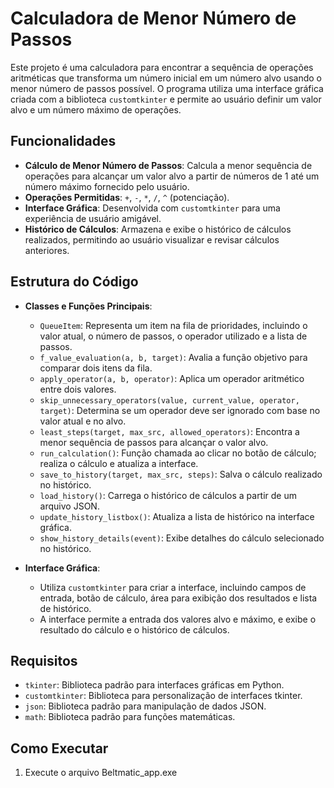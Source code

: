 # Calculadora de Menor Número de Passos

Este projeto é uma calculadora para encontrar a sequência de operações aritméticas que transforma um número inicial em um número alvo usando o menor número de passos possível. O programa utiliza uma interface gráfica criada com a biblioteca `customtkinter` e permite ao usuário definir um valor alvo e um número máximo de operações.

## Funcionalidades

- **Cálculo de Menor Número de Passos**: Calcula a menor sequência de operações para alcançar um valor alvo a partir de números de 1 até um número máximo fornecido pelo usuário.
- **Operações Permitidas**: `+`, `-`, `*`, `/`, `^` (potenciação).
- **Interface Gráfica**: Desenvolvida com `customtkinter` para uma experiência de usuário amigável.
- **Histórico de Cálculos**: Armazena e exibe o histórico de cálculos realizados, permitindo ao usuário visualizar e revisar cálculos anteriores.

## Estrutura do Código

- **Classes e Funções Principais**:
  - `QueueItem`: Representa um item na fila de prioridades, incluindo o valor atual, o número de passos, o operador utilizado e a lista de passos.
  - `f_value_evaluation(a, b, target)`: Avalia a função objetivo para comparar dois itens da fila.
  - `apply_operator(a, b, operator)`: Aplica um operador aritmético entre dois valores.
  - `skip_unnecessary_operators(value, current_value, operator, target)`: Determina se um operador deve ser ignorado com base no valor atual e no alvo.
  - `least_steps(target, max_src, allowed_operators)`: Encontra a menor sequência de passos para alcançar o valor alvo.
  - `run_calculation()`: Função chamada ao clicar no botão de cálculo; realiza o cálculo e atualiza a interface.
  - `save_to_history(target, max_src, steps)`: Salva o cálculo realizado no histórico.
  - `load_history()`: Carrega o histórico de cálculos a partir de um arquivo JSON.
  - `update_history_listbox()`: Atualiza a lista de histórico na interface gráfica.
  - `show_history_details(event)`: Exibe detalhes do cálculo selecionado no histórico.

- **Interface Gráfica**:
  - Utiliza `customtkinter` para criar a interface, incluindo campos de entrada, botão de cálculo, área para exibição dos resultados e lista de histórico.
  - A interface permite a entrada dos valores alvo e máximo, e exibe o resultado do cálculo e o histórico de cálculos.

## Requisitos

- `tkinter`: Biblioteca padrão para interfaces gráficas em Python.
- `customtkinter`: Biblioteca para personalização de interfaces tkinter.
- `json`: Biblioteca padrão para manipulação de dados JSON.
- `math`: Biblioteca padrão para funções matemáticas.

## Como Executar

1. Execute o arquivo Beltmatic_app.exe
